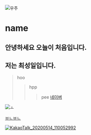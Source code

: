 ![우주](https://user-images.githubusercontent.com/80079730/110880151-81d03f00-8321-11eb-96fa-af7bacf2a326.jpg)
# name
## 안녕하세요 오늘이 처음입니다.
## 저는 최성일입니다.
> hoo
> > hpp
> > >pee
[네이버](https://naver.com)

![ㅗ](https://user-images.githubusercontent.com/80079730/110879127-c8249e80-831f-11eb-9d08-e04e1e7a9656.jpg)

[ㅂㄴㅂㄴ](https://www.youtube.com/watch?v=l5iTFiDzmOU)

[![KakaoTalk_20200514_110052992](https://user-images.githubusercontent.com/80079730/111719438-35e04580-889f-11eb-89dc-3ef04ad3ff5a.jpg)](https://www.youtube.com/watch?v=l5iTFiDzmOU)
